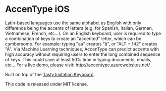 AccenType iOS
============

Latin-based languages use the same alphabet as English with only difference being the accents of letters (e.g. for Spanish, Italian, German, Vietnamese, French, etc...). On an English keyboard, user is required to type a combination of keys to create an "accented" letter, which can be cumbersome. For example: typing "aa" creates "â", or "ALT + 142" creates "Ä". Via Machine Learning techniques, AccenType can predict accents with high accuracy without requiring users to enter the long combined sequence of keys. This could save at least 50% time in typing documents, emails, etc... For a live demo, please visit: http://accentype.azurewebsites.net/

Built on top of the [Tasty Imitation Keyboard](https://github.com/archagon/tasty-imitation-keyboard/).

This code is released under MIT license.
